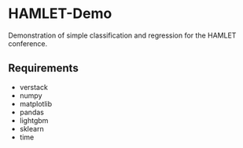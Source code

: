 # HAMLET-Demo
Demonstration of simple classification and regression for the HAMLET conference.


## Requirements
- verstack
- numpy
- matplotlib
- pandas
- lightgbm
- sklearn
- time
